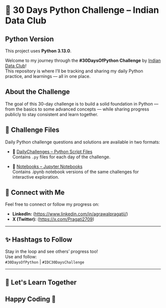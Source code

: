 # 🐍 30 Days Python Challenge – Indian Data Club

## Python Version
This project uses **Python 3.13.0**.


Welcome to my journey through the **#30DaysOfPython Challenge** by [Indian Data Club](https://indiandataclub.com)!  
This repository is where I’ll be tracking and sharing my daily Python practice, and learnings — all in one place.

## About the Challenge

The goal of this 30-day challenge is to build a solid foundation in Python — from the basics to some advanced concepts — while sharing progress publicly to stay consistent and learn together.

## 📘 Challenge Files

Daily Python challenge questions and solutions are available in two formats:
  
- 🐍 [DailyChallenges – Python Script Files](./DailyChallenges)  
Contains `.py` files for each day of the challenge.


- 📓 [Notebooks – Jupyter Notebooks](./DailyChallenges/Notebooks)  
Contains .ipynb notebook versions of the same challenges for interactive exploration. 


## 🔗 Connect with Me

Feel free to connect or follow my progress on:
- **LinkedIn:** (https://www.linkedin.com/in/agrawalpragatii/)
- **X (Twitter):** (https://x.com/Pragati2709)
---

## ✨ Hashtags to Follow

Stay in the loop and see others’ progress too!  
Use and follow:  
`#30DaysOfPython` | `#IDC30DaysChallenge`

---

## 🧠 Let's Learn Together
## Happy Coding 🚀
